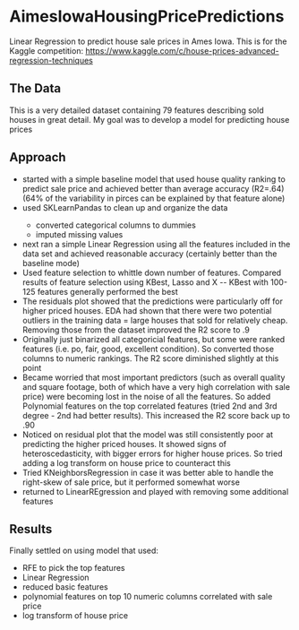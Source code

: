 # AimesIowaHousingPricePredictions
Linear Regression to predict house sale prices in Ames Iowa.  This is for the Kaggle competition: https://www.kaggle.com/c/house-prices-advanced-regression-techniques

<h2>The Data</h2>
This is a very detailed dataset containing 79 features describing sold houses in great detail.  My goal was to develop a model for predicting house prices

<h2>Approach</h2>
<ul>
<li>started with a simple baseline model that used house quality ranking to predict sale price and achieved better than average accuracy (R2=.64) (64% of the variability in pirces can be explained by that feature alone)</li>
<li>used SKLearnPandas to clean up and organize the data</li>
 <ul>
  <li>converted categorical columns to dummies</li>
  <li>imputed missing values</li>
  </ul>
<li> next ran a simple Linear Regression using all the features included in the data set and achieved reasonable accuracy (certainly better than the baseline mode)</li>
<li>Used feature selection to whittle down number of features.  Compared results of feature selection using KBest, Lasso and X -- KBest with 100-125 features generally performed the best</li>
<li>The residuals plot showed that the predictions were particularly off for higher priced houses.  EDA had shown that there were two potential outliers in the training data = large houses that sold for relatively cheap.  Removing those from the dataset improved the R2 score to .9 </li>
<li>Originally just binarized all categoricial features, but some were ranked features (i.e. po, fair, good, excellent condition).  So converted those columns to numeric rankings.  The R2 score diminished slightly at this point</li>
<li>Became worried that most important predictors (such as overall quality and square footage, both of which have a very high correlation with sale price) were becoming lost in the noise of all the features. So added Polynomial features on the top correlated features (tried 2nd and 3rd degree - 2nd had better results).  This increased the R2 score back up to .90</li>
<li>Noticed on residual plot that the model was still consistently poor at predicting the higher priced houses. It showed signs of heteroscedasticity, with bigger errors for higher house prices. So tried adding a log transform on house price to counteract this </li>
<li>Tried KNeighborsRegression in case it was better able to handle the right-skew of sale price, but it performed somewhat worse</li>
<li>returned to LinearREgression and played with removing some additional features</li>
</ul>


<h2>Results</h2>

Finally settled on using model that used:
<ul>
<li>RFE to pick the top features</li>
<li>Linear Regression</li>
<li>reduced basic features</li>
<li>polynomial features on top 10 numeric columns correlated with sale price</li>
<li>log transform of house price</li>
</ul>
